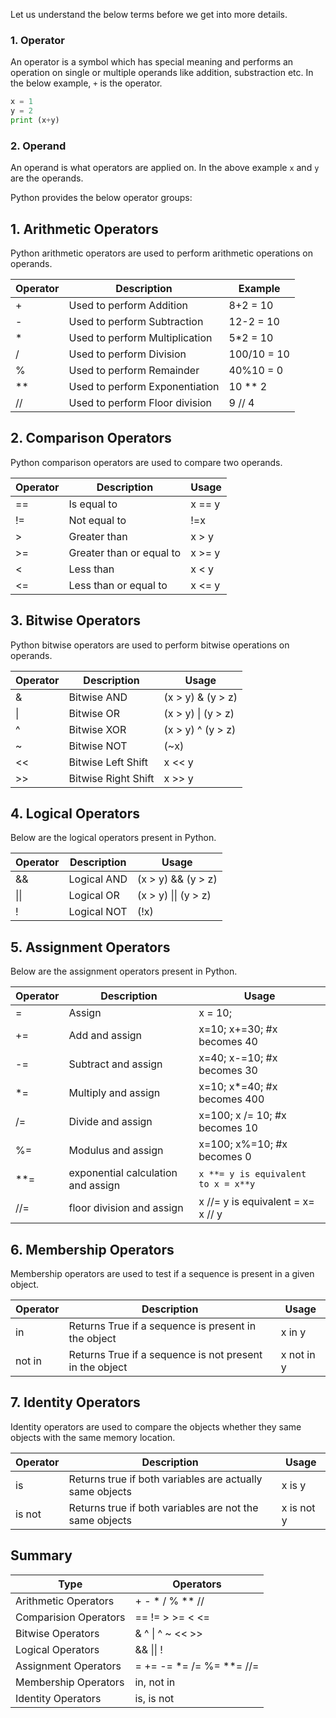 Let us understand the below terms before we get into more details.

### 1. Operator

An operator is a symbol which has special meaning and performs an operation on single or multiple operands like addition, substraction etc. In the below example, `+` is the operator. 

```py
x = 1
y = 2
print (x+y)
```
### 2. Operand

An operand is what operators are applied on. In the above example `x` and `y` are the operands.

Python provides the below operator groups:

## 1. Arithmetic Operators

Python arithmetic operators are used to perform arithmetic operations on operands.

|Operator|	Description	| Example|
|----|----|----|
| +	| Used to perform Addition |	8+2 = 10|
| - | Used to perform Subtraction |	12-2 = 10|
| * | Used to perform Multiplication |	5*2 = 10|
| / | Used to perform Division	| 100/10 = 10|
| % | Used to perform Remainder	| 40%10 = 0|
| ** | Used to perform Exponentiation |	10 ** 2 |
| // | Used to perform Floor division |	9 // 4 |

## 2. Comparison Operators

Python comparison operators are used to compare two operands. 

| Operator | Description| Usage|
|----|----|----|
| == | Is equal to | x == y|
| != | Not equal to |	!=x |
| > | Greater than | x > y |
| >= | Greater than or equal to |	x >= y|
| < | Less than| x < y |
| <= | Less than or equal to| x <= y|

## 3. Bitwise Operators

Python bitwise operators are used to perform bitwise operations on operands.

|Operator|	Description| Usage|
|----|----|----|
| & |	Bitwise AND | (x > y) & (y > z)|
| \| |	Bitwise OR | (x > y) \| (y > z)|
| ^ |	Bitwise XOR | (x > y) ^ (y > z)|
| ~ |	Bitwise NOT	| (~x)|
| << | Bitwise Left Shift| x << y|
| >> | Bitwise Right Shift| x >> y|


## 4. Logical Operators

Below are the logical operators present in Python.

|Operator|	Description| Usage|
|----|----|----|
| && |	Logical AND | (x > y) && (y > z)|
| \|\| |	Logical OR | (x > y) \|\| (y > z)|
| ! |	Logical NOT	| (!x)|

## 5. Assignment Operators

Below are the assignment operators present in Python.

|Operator|	Description| Usage|
|----|----|----|
| =	| Assign| x = 10;|
| += |	Add and assign| x=10; x+=30; #x becomes 40|
| -= |	Subtract and assign| x=40; x-=10; #x becomes 30|
| *= |	Multiply and assign|  x=10; x*=40; #x becomes 400|
| /= |	Divide and assign|	 x=100; x /= 10; #x becomes 10|
| %= |	Modulus and assign|	 x=100; x%=10;  #x becomes 0|
| **= | exponential calculation and assign| `x **= y is equivalent to x = x**y`|
| //= | floor division and assign | x //= y is equivalent = x= x // y|

## 6. Membership Operators

Membership operators are used to test  if a sequence is present in a given object.

|Operator|	Description| Usage|
|----|----|----|
|in  | Returns True if a sequence is present in the object | x in y |
|not in | Returns True if a sequence is not present in the object | x not in y|

## 7. Identity Operators

Identity operators are used to compare the objects whether they same objects with the same memory location.

|Operator|	Description| Usage|
|----|----|----|
|is  | Returns true if both variables are actually same objects| x is y 	|
|is not | Returns true if both variables are not the same objects |	x is not y|

## Summary

|Type|Operators|
|----|----|
| Arithmetic Operators| +  -  *  /  %  **  //|
| Comparision Operators| ==  !=   >  >=  <  <=|
| Bitwise Operators| &  ^  \| ^ ~ << >> |
| Logical Operators| &&  \|\| ! |
| Assignment Operators|=  +=  -=  *=  /=  %=  **=  //=|
| Membership Operators| in, not in |
| Identity Operators | is, is not|

